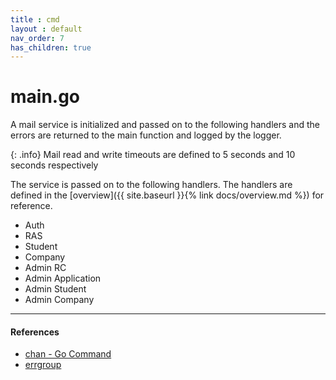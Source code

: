 ```yaml
---
title : cmd
layout : default
nav_order: 7
has_children: true
---
```


# main.go

A mail service is initialized and passed on to the following handlers and the errors are returned to the main function and logged by the logger. 

{: .info}
Mail read and write timeouts are defined to 5 seconds and 10 seconds respectively

The service is passed on to the following handlers. The handlers are defined in the [overview]({{ site.baseurl }}{% link docs/overview.md %}) for reference.

- Auth
- RAS
- Student
- Company 
- Admin RC
- Admin Application 
- Admin Student
- Admin Company

---
#### References
- [chan - Go Command](https://www.sohamkamani.com/golang/channels/)
- [errgroup](https://pkg.go.dev/golang.org/x/sync/errgroup)